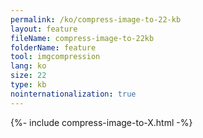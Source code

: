 ```yaml
---
permalink: /ko/compress-image-to-22-kb
layout: feature
fileName: compress-image-to-22kb
folderName: feature
tool: imgcompression
lang: ko
size: 22
type: kb
nointernationalization: true
---
```

{%- include compress-image-to-X.html -%}       
